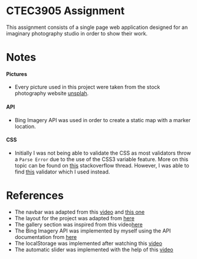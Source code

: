 # CTEC3905 Assignment

This assignment consists of a single page web application designed for an imaginary photography studio in order to show their work.

# Notes

#### Pictures

- Every picture used in this project were taken from the stock photography website [unsplah](https://unsplash.com/).

#### API

- Bing Imagery API was used in order to create a static map with a marker location.

#### CSS

- Initially I was not being able to validate the CSS as most validators throw a `Parse Error` due to the use of the CSS3 variable feature. More on this topic can be found on [this](https://stackoverflow.com/questions/57661659/w3c-css-validation-parse-error-on-variables) stackoverflow thread. However, I was able to find [this](https://validator.w3.org/nu/) validator which I used instead.

# References

- The navbar was adapted from this [video](https://www.youtube.com/watch?v=gXkqy0b4M5g) and [this one](https://www.youtube.com/watch?v=At4B7A4GOPg&t=74s)
- The layout for the project was adapted from [here](https://css-tricks.com/couple-takes-sticky-footer/)
- The gallery section was inspired from this video[here](https://www.youtube.com/watch?v=dQHtT47eH0M)
- The Bing Imagery API was implemented by myself using the API documentation from [here](https://docs.microsoft.com/en-us/bingmaps/rest-services/imagery/)
- The localStorage was implemented after watching this [video](https://www.youtube.com/watch?v=KVFtyRWGjgU&t=63s)
- The automatic slider was implemented with the help of this [video](https://www.youtube.com/watch?v=WyLPtIxnE9E)
